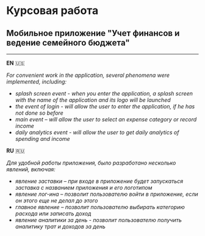 # **Курсовая работа**
## Мобильное приложение **"Учет финансов и ведение семейного бюджета"**

___
**EN** :us:

*For convenient work in the application, several phenomena were implemented, including:*
+ *splash screen event - when you enter the application, a splash screen with the name of the application and its logo will be launched*
+ *the event of login - will allow the user to enter the application, if he has not done so before*
+ *main event – ​​will allow the user to select an expense category or record income*
+ *daily analytics event - will allow the user to get daily analytics of spending and income*

**RU** :ru:

*Для удобной работы приложения, было разработано несколько явлений, включая:*
+ *явление заставки – при входе в приложение будет запускаться заставка с названием приложения и его логотипом*
+ *явление лог-ина – позволит пользователю войти в приложение, если он этого еще не делал до этого*
+ *главное явление – позволит пользователю выбирать категорию расхода или записать доход*
+ *явление аналитики за день - позволит пользователю получить аналитику трат и доходов за день*

